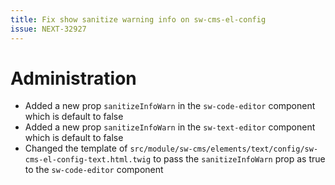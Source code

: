 ```yaml
---
title: Fix show sanitize warning info on sw-cms-el-config
issue: NEXT-32927
---
```

# Administration
* Added a new prop `sanitizeInfoWarn` in the `sw-code-editor` component which is default to false
* Added a new prop `sanitizeInfoWarn` in the `sw-text-editor` component  which is default to false
* Changed the template of `src/module/sw-cms/elements/text/config/sw-cms-el-config-text.html.twig` to pass the `sanitizeInfoWarn` prop as true to the `sw-code-editor` component 
